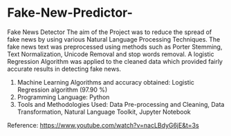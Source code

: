 # Fake-New-Predictor-
Fake News Detector 
The aim of the Project was to reduce the spread of fake news by using various Natural Language Processing Techniques. The 
fake news text was preprocessed using methods such as Porter Stemming, Text Normalization, Unicode Removal and stop words 
removal. A logistic Regression Algorithm was applied to the cleaned data which provided fairly accurate results in detecting fake 
news.
1. Machine Learning Algorithms and accuracy obtained: Logistic Regression algorithm (97.90 %)
2. Programming Language: Python
3. Tools and Methodologies Used: Data Pre-processing and Cleaning, Data Transformation, Natural Language Toolkit, Jupyter Notebook



Reference: https://www.youtube.com/watch?v=nacLBdyG6jE&t=3s
